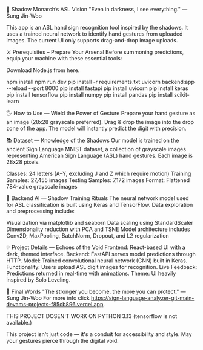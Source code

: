 🖤 Shadow Monarch’s ASL Vision
"Even in darkness, I see everything." — Sung Jin-Woo

This app is an ASL hand sign recognition tool inspired by the shadows. It uses a trained neural network to identify hand gestures from uploaded images. The current UI only supports drag-and-drop image uploads.

⚔ Prerequisites – Prepare Your Arsenal
Before summoning predictions, equip your machine with these essential tools:

Download Node.js from here.

npm install
npm run dev
pip install -r requirements.txt
uvicorn backend:app --reload --port 8000
pip install fastapi
pip install uvicorn
pip install keras
pip install tensorflow
pip install numpy
pip install pandas
pip install scikit-learn

🖐 How to Use — Wield the Power of Gesture
Prepare your hand gesture as an image (28x28 grayscale preferred).
Drag & drop the image into the drop zone of the app.
The model will instantly predict the digit with precision.

📚 Dataset — Knowledge of the Shadows
Our model is trained on the ancient Sign Language MNIST dataset, a collection of grayscale images representing American Sign Language (ASL) hand gestures. Each image is 28x28 pixels.

Classes: 24 letters (A–Y, excluding J and Z which require motion)
Training Samples: 27,455 images
Testing Samples: 7,172 images
Format: Flattened 784-value grayscale images


🧠 Backend AI — Shadow Training Rituals
The neural network model used for ASL classification is built using Keras and TensorFlow. Data exploration and preprocessing include:

Visualization via matplotlib and seaborn
Data scaling using StandardScaler
Dimensionality reduction with PCA and TSNE
Model architecture includes Conv2D, MaxPooling, BatchNorm, Dropout, and L2 regularization


💡 Project Details — Echoes of the Void
Frontend: React-based UI with a dark, themed interface.
Backend: FastAPI serves model predictions through HTTP.
Model: Trained convolutional neural network (CNN) built in Keras.
Functionality: Users upload ASL digit images for recognition.
Live Feedback: Predictions returned in real-time with animations.
Theme: UI heavily inspired by Solo Leveling.


🌌 Final Words
"The stronger you become, the more you can protect." — Sung Jin-Woo
For more info click https://sign-language-analyzer-git-main-devams-projects-f85cb896.vercel.app.

THIS PROJECT DOSEN'T WORK ON PYTHON 3.13 (tensorflow is not available.)

This project isn't just code — it's a conduit for accessibility and style. May your gestures pierce through the digital void.
